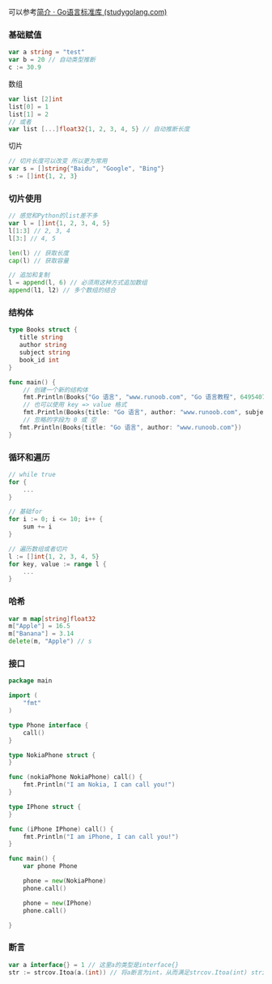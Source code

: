 可以参考[简介 · Go语言标准库 (studygolang.com)](https://books.studygolang.com/The-Golang-Standard-Library-by-Example/)

### 基础赋值

```go
var a string = "test"
var b = 20 // 自动类型推断
c := 30.9
```

数组

```go
var list [2]int
list[0] = 1
list[1] = 2
// 或者
var list [...]float32{1, 2, 3, 4, 5} // 自动推断长度
```

切片

```go
// 切片长度可以改变 所以更为常用
var s = []string{"Baidu", "Google", "Bing"}
s := []int{1, 2, 3}
```

### 切片使用

```go
// 感觉和Python的list差不多
var l = []int{1, 2, 3, 4, 5}
l[1:3] // 2, 3, 4
l[3:] // 4, 5
```

```go
len(l) // 获取长度
cap(l) // 获取容量
```

```go
// 追加和复制
l = append(l, 6) // 必须用这种方式追加数组
append(l1, l2) // 多个数组的结合
```

### 结构体

```go
type Books struct {
   title string
   author string
   subject string
   book_id int
}
```

```go
func main() {
    // 创建一个新的结构体
    fmt.Println(Books{"Go 语言", "www.runoob.com", "Go 语言教程", 6495407})
    // 也可以使用 key => value 格式
    fmt.Println(Books{title: "Go 语言", author: "www.runoob.com", subject: "Go 语言教程", book_id: 6495407})
    // 忽略的字段为 0 或 空
   fmt.Println(Books{title: "Go 语言", author: "www.runoob.com"})
}
```

### 循环和遍历

```go
// while true
for {
	...
}
```

```go
// 基础for
for i := 0; i <= 10; i++ {
	sum += i
}
```

```go
// 遍历数组或者切片
l := []int{1, 2, 3, 4, 5}
for key, value := range l {
	...
}
```

### 哈希

```go
var m map[string]float32
m["Apple"] = 16.5
m["Banana"] = 3.14
delete(m, "Apple") // s
```



### 接口

```go
package main

import (
    "fmt"
)

type Phone interface {
    call()
}

type NokiaPhone struct {
}

func (nokiaPhone NokiaPhone) call() {
    fmt.Println("I am Nokia, I can call you!")
}

type IPhone struct {
}

func (iPhone IPhone) call() {
    fmt.Println("I am iPhone, I can call you!")
}

func main() {
    var phone Phone

    phone = new(NokiaPhone)
    phone.call()

    phone = new(IPhone)
    phone.call()

}
```

### 断言

```go
var a interface{} = 1 // 这里a的类型是interface{}
str := strcov.Itoa(a.(int)) // 将a断言为int，从而满足strcov.Itoa(int) string
```

